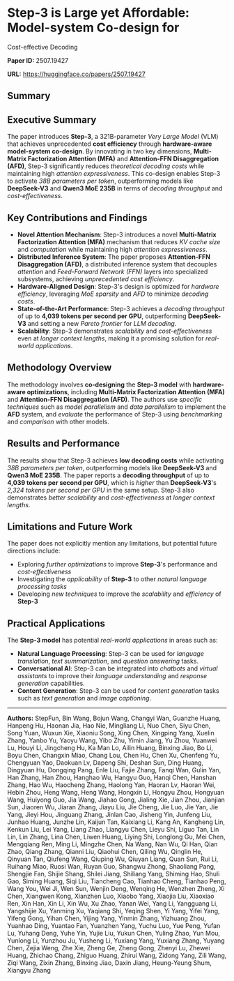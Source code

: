 # Step-3 is Large yet Affordable: Model-system Co-design for
  Cost-effective Decoding

**Paper ID:** 2507.19427

**URL:** https://huggingface.co/papers/2507.19427

## Summary

## Executive Summary
The paper introduces **Step-3**, a 321B-parameter *Very Large Model* (VLM) that achieves unprecedented **cost efficiency** through **hardware-aware model-system co-design**. By innovating in two key dimensions, **Multi-Matrix Factorization Attention (MFA)** and **Attention-FFN Disaggregation (AFD)**, Step-3 significantly reduces *theoretical decoding costs* while maintaining high *attention expressiveness*. This co-design enables Step-3 to activate *38B parameters per token*, outperforming models like **DeepSeek-V3** and **Qwen3 MoE 235B** in terms of *decoding throughput* and *cost-effectiveness*.

## Key Contributions and Findings
* **Novel Attention Mechanism**: Step-3 introduces a novel **Multi-Matrix Factorization Attention (MFA)** mechanism that reduces *KV cache size* and *computation* while maintaining high *attention expressiveness*.
* **Distributed Inference System**: The paper proposes **Attention-FFN Disaggregation (AFD)**, a distributed inference system that decouples *attention* and *Feed-Forward Network (FFN)* layers into specialized subsystems, achieving *unprecedented cost efficiency*.
* **Hardware-Aligned Design**: Step-3's design is optimized for *hardware efficiency*, leveraging *MoE sparsity* and *AFD* to minimize *decoding costs*.
* **State-of-the-Art Performance**: Step-3 achieves a *decoding throughput* of up to **4,039 tokens per second per GPU**, outperforming **DeepSeek-V3** and setting a new *Pareto frontier* for *LLM decoding*.
* **Scalability**: Step-3 demonstrates *scalability* and *cost-effectiveness* even at *longer context lengths*, making it a promising solution for *real-world applications*.

## Methodology Overview
The methodology involves **co-designing** the **Step-3 model** with **hardware-aware optimizations**, including **Multi-Matrix Factorization Attention (MFA)** and **Attention-FFN Disaggregation (AFD)**. The authors use *specific techniques* such as *model parallelism* and *data parallelism* to implement the **AFD** system, and *evaluate* the performance of Step-3 using *benchmarking* and *comparison* with other models.

## Results and Performance
The results show that Step-3 achieves **low decoding costs** while activating *38B parameters per token*, outperforming models like **DeepSeek-V3** and **Qwen3 MoE 235B**. The paper reports a **decoding throughput** of up to **4,039 tokens per second per GPU**, which is *higher* than **DeepSeek-V3**'s *2,324 tokens per second per GPU* in the same setup. Step-3 also demonstrates *better scalability* and *cost-effectiveness* at *longer context lengths*.

## Limitations and Future Work
The paper does not explicitly mention any limitations, but potential future directions include:
* Exploring *further optimizations* to improve **Step-3**'s performance and *cost-effectiveness*
* Investigating the *applicability* of **Step-3** to other *natural language processing tasks*
* Developing *new techniques* to improve the *scalability* and *efficiency* of **Step-3**

## Practical Applications
The **Step-3 model** has potential *real-world applications* in areas such as:
* **Natural Language Processing**: Step-3 can be used for *language translation*, *text summarization*, and *question answering* tasks.
* **Conversational AI**: Step-3 can be integrated into *chatbots* and *virtual assistants* to improve their *language understanding* and *response generation* capabilities.
* **Content Generation**: Step-3 can be used for *content generation* tasks such as *text generation* and *image captioning*.

---

**Authors:** StepFun, Bin Wang, Bojun Wang, Changyi Wan, Guanzhe Huang, Hanpeng Hu, Haonan Jia, Hao Nie, Mingliang Li, Nuo Chen, Siyu Chen, Song Yuan, Wuxun Xie, Xiaoniu Song, Xing Chen, Xingping Yang, Xuelin Zhang, Yanbo Yu, Yaoyu Wang, Yibo Zhu, Yimin Jiang, Yu Zhou, Yuanwei Lu, Houyi Li, Jingcheng Hu, Ka Man Lo, Ailin Huang, Binxing Jiao, Bo Li, Boyu Chen, Changxin Miao, Chang Lou, Chen Hu, Chen Xu, Chenfeng Yu, Chengyuan Yao, Daokuan Lv, Dapeng Shi, Deshan Sun, Ding Huang, Dingyuan Hu, Dongqing Pang, Enle Liu, Fajie Zhang, Fanqi Wan, Gulin Yan, Han Zhang, Han Zhou, Hanghao Wu, Hangyu Guo, Hanqi Chen, Hanshan Zhang, Hao Wu, Haocheng Zhang, Haolong Yan, Haoran Lv, Haoran Wei, Hebin Zhou, Heng Wang, Heng Wang, Hongxin Li, Hongyu Zhou, Hongyuan Wang, Huiyong Guo, Jia Wang, Jiahao Gong, Jialing Xie, Jian Zhou, Jianjian Sun, Jiaoren Wu, Jiaran Zhang, Jiayu Liu, Jie Cheng, Jie Luo, Jie Yan, Jie Yang, Jieyi Hou, Jinguang Zhang, Jinlan Cao, Jisheng Yin, Junfeng Liu, Junhao Huang, Junzhe Lin, Kaijun Tan, Kaixiang Li, Kang An, Kangheng Lin, Kenkun Liu, Lei Yang, Liang Zhao, Liangyu Chen, Lieyu Shi, Liguo Tan, Lin Lin, Lin Zhang, Lina Chen, Liwen Huang, Liying Shi, Longlong Gu, Mei Chen, Mengqiang Ren, Ming Li, Mingzhe Chen, Na Wang, Nan Wu, Qi Han, Qian Zhao, Qiang Zhang, Qianni Liu, Qiaohui Chen, Qiling Wu, Qinglin He, Qinyuan Tan, Qiufeng Wang, Qiuping Wu, Qiuyan Liang, Quan Sun, Rui Li, Ruihang Miao, Ruosi Wan, Ruyan Guo, Shangwu Zhong, Shaoliang Pang, Shengjie Fan, Shijie Shang, Shilei Jiang, Shiliang Yang, Shiming Hao, Shuli Gao, Siming Huang, Siqi Liu, Tiancheng Cao, Tianhao Cheng, Tianhao Peng, Wang You, Wei Ji, Wen Sun, Wenjin Deng, Wenqing He, Wenzhen Zheng, Xi Chen, Xiangwen Kong, Xianzhen Luo, Xiaobo Yang, Xiaojia Liu, Xiaoxiao Ren, Xin Han, Xin Li, Xin Wu, Xu Zhao, Yanan Wei, Yang Li, Yangguang Li, Yangshijie Xu, Yanming Xu, Yaqiang Shi, Yeqing Shen, Yi Yang, Yifei Yang, Yifeng Gong, Yihan Chen, Yijing Yang, Yinmin Zhang, Yizhuang Zhou, Yuanhao Ding, Yuantao Fan, Yuanzhen Yang, Yuchu Luo, Yue Peng, Yufan Lu, Yuhang Deng, Yuhe Yin, Yujie Liu, Yukun Chen, Yuling Zhao, Yun Mou, Yunlong Li, Yunzhou Ju, Yusheng Li, Yuxiang Yang, Yuxiang Zhang, Yuyang Chen, Zejia Weng, Zhe Xie, Zheng Ge, Zheng Gong, Zhenyi Lu, Zhewei Huang, Zhichao Chang, Zhiguo Huang, Zhirui Wang, Zidong Yang, Zili Wang, Ziqi Wang, Zixin Zhang, Binxing Jiao, Daxin Jiang, Heung-Yeung Shum, Xiangyu Zhang
